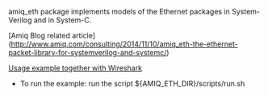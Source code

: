 
amiq_eth package implements models of the Ethernet packages in System-Verilog and in System-C.

[Amiq Blog related article] (http://www.amiq.com/consulting/2014/11/10/amiq_eth-the-ethernet-packet-library-for-systemverilog-and-systemc/)

[Usage example together with Wireshark](http://www.amiq.com/consulting/2015/01/14/how-to-inspect-ethernet-packet-streams-with-wireshark/)

* To run the example: run the script ${AMIQ_ETH_DIR}/scripts/run.sh 
